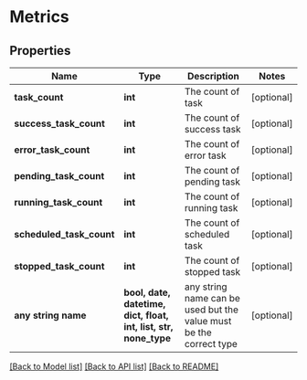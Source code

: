 # Metrics


## Properties
Name | Type | Description | Notes
------------ | ------------- | ------------- | -------------
**task_count** | **int** | The count of task | [optional] 
**success_task_count** | **int** | The count of success task | [optional] 
**error_task_count** | **int** | The count of error task | [optional] 
**pending_task_count** | **int** | The count of pending task | [optional] 
**running_task_count** | **int** | The count of running task | [optional] 
**scheduled_task_count** | **int** | The count of scheduled task | [optional] 
**stopped_task_count** | **int** | The count of stopped task | [optional] 
**any string name** | **bool, date, datetime, dict, float, int, list, str, none_type** | any string name can be used but the value must be the correct type | [optional]

[[Back to Model list]](../README.md#documentation-for-models) [[Back to API list]](../README.md#documentation-for-api-endpoints) [[Back to README]](../README.md)


